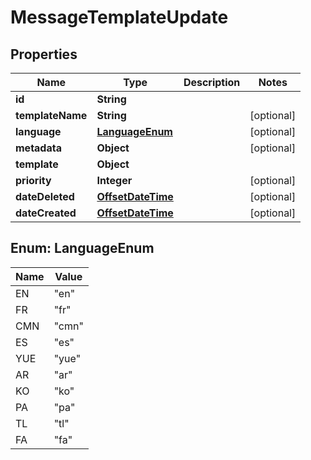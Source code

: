 # MessageTemplateUpdate

## Properties
Name | Type | Description | Notes
------------ | ------------- | ------------- | -------------
**id** | **String** |  | 
**templateName** | **String** |  |  [optional]
**language** | [**LanguageEnum**](#LanguageEnum) |  |  [optional]
**metadata** | **Object** |  |  [optional]
**template** | **Object** |  | 
**priority** | **Integer** |  |  [optional]
**dateDeleted** | [**OffsetDateTime**](OffsetDateTime.md) |  |  [optional]
**dateCreated** | [**OffsetDateTime**](OffsetDateTime.md) |  |  [optional]

<a name="LanguageEnum"></a>
## Enum: LanguageEnum
Name | Value
---- | -----
EN | &quot;en&quot;
FR | &quot;fr&quot;
CMN | &quot;cmn&quot;
ES | &quot;es&quot;
YUE | &quot;yue&quot;
AR | &quot;ar&quot;
KO | &quot;ko&quot;
PA | &quot;pa&quot;
TL | &quot;tl&quot;
FA | &quot;fa&quot;

